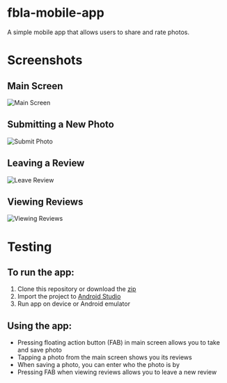 # fbla-mobile-app
A simple mobile app that allows users to share and rate photos.

# Screenshots
## Main Screen
![Main Screen](/screenshots/main.png?raw=true "Main Screen")
## Submitting a New Photo
![Submit Photo](/screenshots/create-photo.png?raw=true "Submitting a New Photo")
## Leaving a Review
![Leave Review](/screenshots/create-review.png?raw=true "Leaving a Review")
## Viewing Reviews
![Viewing Reviews](/screenshots/reviews.png?raw=true "Viewing Reviews")

# Testing

## To run the app: 
1. Clone this repository or download the [zip](https://github.com/IvonLiu/fbla-mobile-app/archive/master.zip)
2. Import the project to [Android Studio](http://developer.android.com/sdk/index.html)
3. Run app on device or Android emulator

## Using the app:
* Pressing floating action button (FAB) in main screen allows you to take and save photo
* Tapping a photo from the main screen shows you its reviews
* When saving a photo, you can enter who the photo is by
* Pressing FAB when viewing reviews allows you to leave a new review

